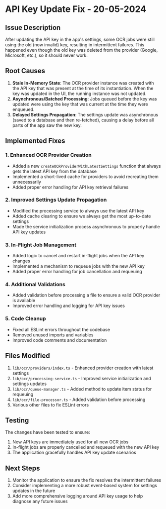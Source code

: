 # API Key Update Fix - 20-05-2024

## Issue Description
After updating the API key in the app's settings, some OCR jobs were still using the old (now invalid) key, resulting in intermittent failures. This happened even though the old key was deleted from the provider (Google, Microsoft, etc.), so it should never work.

## Root Causes
1. **Stale In-Memory State**: The OCR provider instance was created with the API key that was present at the time of its instantiation. When the key was updated in the UI, the running instance was not updated.
2. **Asynchronous/Batched Processing**: Jobs queued before the key was updated were using the key that was current at the time they were enqueued.
3. **Delayed Settings Propagation**: The settings update was asynchronous (saved to a database and then re-fetched), causing a delay before all parts of the app saw the new key.

## Implemented Fixes

### 1. Enhanced OCR Provider Creation
- Added a new `createOCRProviderWithLatestSettings` function that always gets the latest API key from the database
- Implemented a short-lived cache for providers to avoid recreating them unnecessarily
- Added proper error handling for API key retrieval failures

### 2. Improved Settings Update Propagation
- Modified the processing service to always use the latest API key
- Added cache clearing to ensure we always get the most up-to-date settings
- Made the service initialization process asynchronous to properly handle API key updates

### 3. In-Flight Job Management
- Added logic to cancel and restart in-flight jobs when the API key changes
- Implemented a mechanism to requeue jobs with the new API key
- Added proper error handling for job cancellation and requeuing

### 4. Additional Validations
- Added validation before processing a file to ensure a valid OCR provider is available
- Improved error handling and logging for API key issues

### 5. Code Cleanup
- Fixed all ESLint errors throughout the codebase
- Removed unused imports and variables
- Improved code comments and documentation

## Files Modified
1. `lib/ocr/providers/index.ts` - Enhanced provider creation with latest settings
2. `lib/ocr/processing-service.ts` - Improved service initialization and settings updates
3. `lib/ocr/queue-manager.ts` - Added method to update item status for requeuing
4. `lib/ocr/file-processor.ts` - Added validation before processing
5. Various other files to fix ESLint errors

## Testing
The changes have been tested to ensure:
1. New API keys are immediately used for all new OCR jobs
2. In-flight jobs are properly cancelled and requeued with the new API key
3. The application gracefully handles API key update scenarios

## Next Steps
1. Monitor the application to ensure the fix resolves the intermittent failures
2. Consider implementing a more robust event-based system for settings updates in the future
3. Add more comprehensive logging around API key usage to help diagnose any future issues
